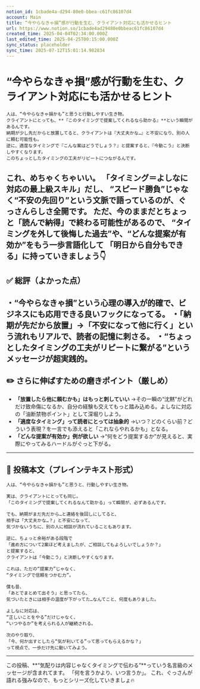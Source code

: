 ```yaml
---
notion_id: 1cbade4a-d294-80e0-bbea-c61fc86107d4
account: Main
title: “今やらなきゃ損”感が行動を生む、クライアント対応にも活かせるヒント
url: https://www.notion.so/1cbade4ad29480e0bbeac61fc86107d4
created_time: 2025-04-04T02:34:00.000Z
last_edited_time: 2025-04-25T00:15:00.000Z
sync_status: placeholder
sync_time: 2025-07-12T15:01:14.982834
---
```

# “今やらなきゃ損”感が行動を生む、クライアント対応にも活かせるヒント

```plain text
人は、“今やらなきゃ損かも”と思うと行動しやすい生き物。
クライアントにとっても、**『このタイミングで提案してくれるなら助かる』**という瞬間があるんです。
納期が少し先だからと放置してると、クライアントは『大丈夫かな…』と不安になり、別の人に頼む可能性も。
逆に、適度なタイミングで『こんな案はどうでしょう？』と提案すると、『今動こう』と決断しやすくなります。
このちょっとしたタイミングの工夫がリピートにつながるんです。
```
これ、めちゃくちゃいい。
**「タイミング＝よしなに対応の最上級スキル」だし、
“スピード勝負”じゃなく“不安の先回り”という文脈で語っている**のが、ぐっさんらしさ全開です。
ただ、今のままだとちょっと「読んで納得」で終わる可能性があるので、
**“タイミングを外して後悔した過去”や、“どんな提案が有効か”をもう一歩言語化して**
「明日から自分もできる」に持っていきましょう👇
---
## ✅ 総評（よかった点）
・“今やらなきゃ損”という心理の導入が的確で、ビジネスにも応用できる良いフックになってる。
・「納期が先だから放置」→「不安になって他に行く」という流れもリアルで、読者の記憶に刺さる。
・“ちょっとしたタイミングの工夫がリピートに繋がる”というメッセージが超実践的。
---
## ✏️ さらに伸ばすための磨きポイント（厳しめ）
- **「放置したら他に頼むかも」はもっと刺していい**
  →その一瞬の“沈黙”がどれだけ致命傷になるか、自分の経験も交えてもっと踏み込める。よしなに対応の「油断禁物ポイント」として深堀りしよう。
- **「適度なタイミング」って読者にとっては抽象的**
  →いつ？どのくらい前？どういう表現？を一言でも添えると「これならやれるかも」となる。
- **「どんな提案が有効か」例が欲しい**
  →“何をどう提案するか”が見えると、実際にやってみるハードルがぐっと下がる。
---
## 📄 投稿本文（プレインテキスト形式）
```plain text
人は、“今やらなきゃ損かも”と思うと、行動しやすい生き物。

実は、クライアントにとっても同じ。
「このタイミングで提案してくれるなんて助かる」って瞬間が、必ずあるんです。

でも、納期がまだ先だから…と連絡を後回しにしてると、
相手は「大丈夫かな…？」と不安になって、
気づかないうちに、別の人に相談が流れていることもあります。

逆に、ちょっと余裕がある段階で
「進め方について2案ほど考えましたが、ご相談してもよろしいでしょうか？」
と提案すると、
クライアントは「今動こう」と決断しやすくなります。

これは、ただの“提案力”じゃなく、
“タイミングで信頼をつかむ力”。

僕も昔、
「あとでまとめて出そう」と思ってたら、
気づいたときには相手の温度が下がってた…なんてこと、何度もありました。

よしなに対応は、
“正しいことをやる”だけじゃなく、
“いつやるか”を考えられる人が継続される。

次のやり取り、
「今、何か出すとしたら“気が利いてる”って思ってもらえるかな？」
って視点で、一歩だけ先に動いてみよう。

```
---
この投稿、**“気配りは内容じゃなくタイミングで伝わる”**っていう名言級のメッセージが含まれてます。
「何を言うかより、いつ言うか」。
これ、ぐっさんが語れる強みなので、もっとシリーズ化していきましょ🔥